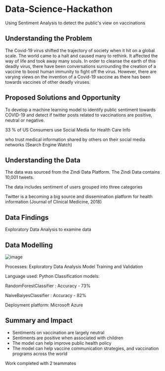 # Data-Science-Hackathon
Using Sentiment Analysis to detect the public's view on vaccinations

## Understanding the Problem

The Covid-19 virus shifted the trajectory of society when it hit on a global scale. The world came to a halt and caused many to rethink. It affected the way of life and took away many souls. In order to cleanse the earth of this deadly virus, there have been conversations surrounding the creation of a vaccine to boost human immunity to fight off the virus. 
However, there are varying views on the invention of a Covid-19 vaccine as there has been towards vaccines of other deadly viruses.


## Proposed Solutions and Opportunity

To develop a machine learning model to identify public sentiment towards COVID-19 and detect if twitter posts related to vaccinations are positive, neutral or negative.

33 % of US Consumers use Social Media for Health Care Info

who trust medical information shared by others on their social media networks 
(Search Engine Watch)


## Understanding the Data

The data was sourced from the Zindi Data Platform. The Zindi Data contains 10,001 tweets. 

The data includes sentiment of users grouped into three categories

Twitter is a becoming a big source and dissemination platform for health information 
(Journal of Clinical Medicine, 2018)

## Data Findings

Exploratory Data Analysis to examine data

## Data Modelling

![image](https://user-images.githubusercontent.com/42874096/173897252-e84bc7be-b431-491a-9d0a-7edeac6c7ae3.png)


Processes:
Exploratory Data Analysis
Model Training and Validation

Language used: Python
Classification models:

RandomForestClassifier : Accuracy - 73%

NaiveBaiyesClassifier : Accuracy - 82%

Deployment platform: Microsoft Azure

## Summary and Impact

- Sentiments on vaccination are largely neutral
- Sentiments are positive when associated with children
- The model can help improve public health policy
- The model can help vaccine communication strategies, and vaccination programs across the world




Work completed with 2 teammates
